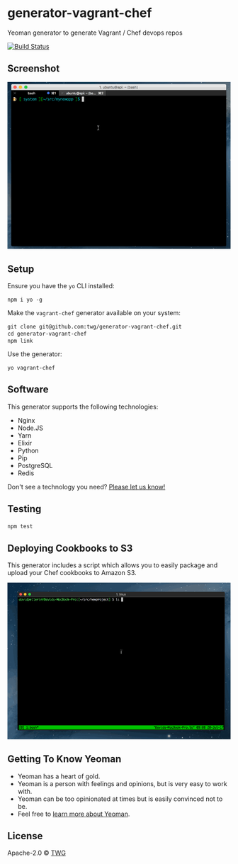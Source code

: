 # generator-vagrant-chef

Yeoman generator to generate Vagrant / Chef devops repos

[![Build Status](https://travis-ci.com/twg/generator-vagrant-chef.svg?token=47zkRKuKsW563Uz7T5sm&branch=master)](https://travis-ci.com/twg/generator-vagrant-chef)

## Screenshot

![Screenshot](screenshot.gif)

## Setup

Ensure you have the `yo` CLI installed:

```
npm i yo -g
```

Make the `vagrant-chef` generator available on your system:

```
git clone git@github.com:twg/generator-vagrant-chef.git
cd generator-vagrant-chef
npm link
```

Use the generator:

```
yo vagrant-chef
```

## Software

This generator supports the following technologies:

- Nginx
- Node.JS
- Yarn
- Elixir
- Python
- Pip
- PostgreSQL
- Redis

Don't see a technology you need? [Please let us know!](https://github.com/twg/generator-vagrant-chef/issues/new)


## Testing

```bash
npm test
```

## Deploying Cookbooks to S3

This generator includes a script which allows you to easily package and upload your Chef cookbooks to Amazon S3.

![Screenshot](screenshot2.gif)


## Getting To Know Yeoman

 * Yeoman has a heart of gold.
 * Yeoman is a person with feelings and opinions, but is very easy to work with.
 * Yeoman can be too opinionated at times but is easily convinced not to be.
 * Feel free to [learn more about Yeoman](http://yeoman.io/).

## License

Apache-2.0 © [TWG]()


[npm-image]: https://badge.fury.io/js/generator-vagrant-chef.svg
[npm-url]: https://npmjs.org/package/generator-vagrant-chef
[travis-image]: https://travis-ci.org/generator-vagrant-chef.svg?branch=master
[travis-url]: https://travis-ci.org/generator-vagrant-chef
[daviddm-image]: https://david-dm.org/generator-vagrant-chef.svg?theme=shields.io
[daviddm-url]: https://david-dm.org/generator-vagrant-chef
[coveralls-image]: https://coveralls.io/repos/generator-vagrant-chef/badge.svg
[coveralls-url]: https://coveralls.io/r/generator-vagrant-chef
